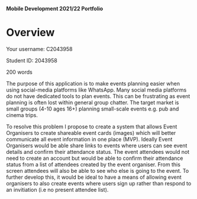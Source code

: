 **Mobile Development 2021/22 Portfolio**
# Overview

Your username: C2043958

Student ID: 2043958

200 words
 
The purpose of this application is to make events planning easier when using social-media platforms like WhatsApp. Many social media platforms do not have dedicated tools to plan events. This can be frustrating as event planning is often lost within general group chatter. The target market is small groups (4-10 ages 16+) planning small-scale events e.g. pub and cinema trips. 

To resolve this problem I propose to create a system that allows Event Organisers to create shareable event cards (images) which will better communicate all event information in one place (MVP). Ideally Event Organisers would be able share links to events where users can see event details and confirm their attendance status. The event attendees would not need to create an account but would be able to confirm their attendance status from a list of attendees created by the event organiser. From this screen attendees will also be able to see who else is going to the event. To further develop this, it would be ideal to have a means of allowing event organisers to also create events where users sign up rather than respond to an invitiation (i.e no present attendee list). 


<!--
Formative comments from Sandy

Thanks for submitting your work for formative feedback! I hope that my comments are useful:

- It wasn't quite clear to me whether you intend to integrate with social media platforms (i.e., to overcome a limitation), or whether you are just noting their limitations as part of your motivation. Is it a standalone app or will there be integration with social media APIs?

– In general, I can see a need for this application, it's a hard task, especially once you get over more than a couple of people. I am going to be interested to see how you have addressed some of the challenges in the final version of the app!

- Think carefully about how you're going to stop this app from becoming a complex client-server system; the focus here has to be on the mobile app because that's where the marks are. Consider ways to minimize your time doing any development work outside Android SDK and third-party Android libraries. You might think about using Wizard of Oz for some of it: https://en.wikipedia.org/wiki/Wizard_of_Oz_experiment

– Think about ways your can demonstrate the breadth of your experience with the Android APIs. Don't throw anything in for the sake of it, but do think of ways you can work in additional features (e.g., notifications, location) that make sense for the app and would let you demonstrate a wide variety of skills.

-->


